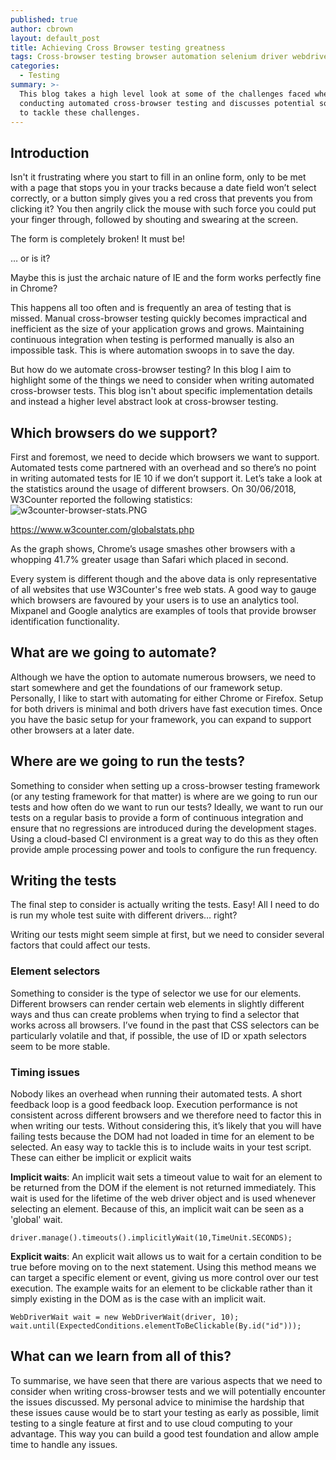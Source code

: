 ```yaml
---
published: true
author: cbrown
layout: default_post
title: Achieving Cross Browser testing greatness
tags: Cross-browser testing browser automation selenium driver webdriver
categories:
  - Testing
summary: >-
  This blog takes a high level look at some of the challenges faced when
  conducting automated cross-browser testing and discusses potential solutions
  to tackle these challenges.
---
```

## Introduction
Isn't it frustrating where you start to fill in an online form, only to be met with a page that stops you in your tracks because a date field won’t select correctly, or a button simply gives you a red cross that prevents you from clicking it? You then angrily click the mouse with such force you could put your finger through, followed by shouting and swearing at the screen.

The form is completely broken! It must be!

… or is it?

Maybe this is just the archaic nature of IE and the form works perfectly fine in Chrome?

This happens all too often and is frequently an area of testing that is missed. Manual cross-browser testing quickly becomes impractical and inefficient as the size of your application grows and grows. Maintaining continuous integration when testing is performed manually is also an impossible task. This is where automation swoops in to save the day.

But how do we automate cross-browser testing? In this blog I aim to highlight some of the things we need to consider when writing automated cross-browser tests. This blog isn't about specific implementation details and instead a higher level abstract look at cross-browser testing.

## Which browsers do we support?
First and foremost, we need to decide which browsers we want to support. Automated tests come partnered with an overhead and so there’s no point in writing automated tests for IE 10 if we don’t support it.
Let’s take a look at the statistics around the usage of different browsers. On 30/06/2018, W3Counter reported the following statistics:
![w3counter-browser-stats.PNG]({{site.baseurl}}/cbrown/assets/w3counter-browser-stats.PNG)


https://www.w3counter.com/globalstats.php

As the graph shows, Chrome’s usage smashes other browsers with a whopping 41.7% greater usage than Safari which placed in second.

Every system is different though and the above data is only representative of all websites that use W3Counter's free web stats. A good way to gauge which browsers are favoured by your users is to use an analytics tool. Mixpanel and Google analytics are examples of tools that provide browser identification functionality.

## What are we going to automate?
Although we have the option to automate numerous browsers, we need to start somewhere and get the foundations of our framework setup. Personally, I like to start with automating for either Chrome or Firefox. Setup for both drivers is minimal and both drivers have fast execution times. 
Once you have the basic setup for your framework, you can expand to support other browsers at a later date.

## Where are we going to run the tests?
Something to consider when setting up a cross-browser testing framework (or any testing framework for that matter) is where are we going to run our tests and how often do we want to run our tests? Ideally, we want to run our tests on a regular basis to provide a form of continuous integration and ensure that no regressions are introduced during the development stages. Using a cloud-based CI environment is a great way to do this as they often provide ample processing power and tools to configure the run frequency.

## Writing the tests
The final step to consider is actually writing the tests. Easy! All I need to do is run my whole test suite with different drivers… right?

Writing our tests might seem simple at first, but we need to consider several factors that could affect our tests.

### Element selectors
Something to consider is the type of selector we use for our elements. Different browsers can render certain web elements in slightly different ways and thus can create problems when trying to find a selector that works across all browsers. I’ve found in the past that CSS selectors can be particularly volatile and that, if possible, the use of ID or xpath selectors seem to be more stable.

### Timing issues
Nobody likes an overhead when running their automated tests. A short feedback loop is a good feedback loop. Execution performance is not consistent across different browsers and we therefore need to factor this in when writing our tests. Without considering this, it’s likely that you will have failing tests because the DOM had not loaded in time for an element to be selected.
An easy way to tackle this is to include waits in your test script. These can either be implicit or explicit waits

**Implicit waits**: An implicit wait sets a timeout value to wait for an element to be returned from the DOM if the element is not returned immediately. This wait is used for the lifetime of the web driver object and is used whenever selecting an element. Because of this, an implicit wait can be seen as a 'global' wait.

	driver.manage().timeouts().implicitlyWait(10,TimeUnit.SECONDS);

**Explicit waits**: An explicit wait allows us to wait for a certain condition to be true before moving on to the next statement. Using this method means we can target a specific element or event, giving us more control over our test execution. The example waits for an element to be clickable rather than it simply existing in the DOM as is the case with an implicit wait.

	WebDriverWait wait = new WebDriverWait(driver, 10);
	wait.until(ExpectedConditions.elementToBeClickable(By.id("id")));

## What can we learn from all of this?
To summarise, we have seen that there are various aspects that we need to consider when writing cross-browser tests and we will potentially encounter the issues discussed. My personal advice to minimise the hardship that these issues cause would be to start your testing as early as possible, limit testing to a single feature at first and to use cloud computing to your advantage. This way you can build a good test foundation and allow ample time to handle any issues.
